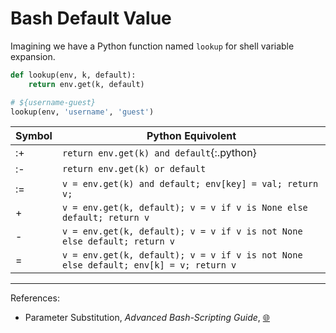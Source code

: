Bash Default Value
==================

Imagining we have a Python function named `lookup` for shell variable expansion.

```python
def lookup(env, k, default):
    return env.get(k, default)

# ${username-guest}
lookup(env, 'username', 'guest')
```

| Symbol | Python Equivolent                                                                    |
| ------ | ------------------------------------------------------------------------------------ |
| :+     | `return env.get(k) and default`{:.python}                                                      |
| :-     | `return env.get(k) or default`                                                       |
| :=     | `v = env.get(k) and default; env[key] = val; return v;`                              |
| +      | `v = env.get(k, default); v = v if v is None else default; return v`                 |
| -      | `v = env.get(k, default); v = v if v is not None else default; return v`             |
| =      | `v = env.get(k, default); v = v if v is not None else default; env[k] = v; return v` |

---------------------------------------------

References:
- Parameter Substitution, _Advanced Bash-Scripting Guide_, [:globe_with_meridians:](http://tldp.org/LDP/abs/html/parameter-substitution.html#PARAMSUBREF)